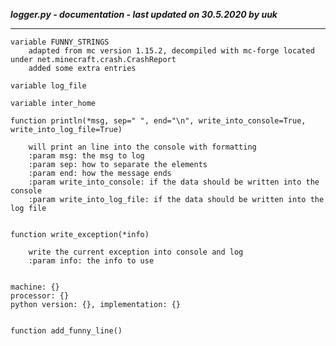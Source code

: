***logger.py - documentation - last updated on 30.5.2020 by uuk***
___

    variable FUNNY_STRINGS
        adapted from mc version 1.15.2, decompiled with mc-forge located under net.minecraft.crash.CrashReport
        added some extra entries

    variable log_file

    variable inter_home

    function println(*msg, sep=" ", end="\n", write_into_console=True, write_into_log_file=True)
        
        will print an line into the console with formatting
        :param msg: the msg to log
        :param sep: how to separate the elements
        :param end: how the message ends
        :param write_into_console: if the data should be written into the console
        :param write_into_log_file: if the data should be written into the log file


    function write_exception(*info)
        
        write the current exception into console and log
        :param info: the info to use

    
    machine: {}
    processor: {}
    python version: {}, implementation: {}


    function add_funny_line()
